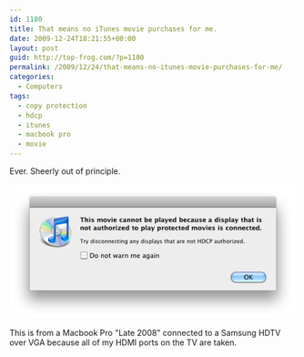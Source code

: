 ```yaml
---
id: 1180
title: That means no iTunes movie purchases for me.
date: 2009-12-24T18:21:55+00:00
layout: post
guid: http://top-frog.com/?p=1180
permalink: /2009/12/24/that-means-no-itunes-movie-purchases-for-me/
categories:
  - Computers
tags:
  - copy protection
  - hdcp
  - itunes
  - macbook pro
  - movie
---
```

Ever. Sheerly out of principle.

<img class="oversize" src="/assets/no-hdcp-for-gippy.png?resize=570%2C267" alt="iTunes says: This movie cannot play because iTunes is requiring HDCP copy protection and making my not-so-old TV useless for iTunes video watching" title="no-hdcp-for-gippy" />

This is from a Macbook Pro "Late 2008" connected to a Samsung HDTV over VGA because all of my HDMI ports on the TV are taken.